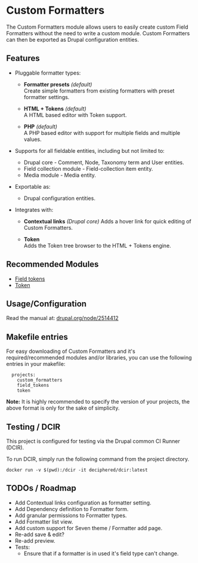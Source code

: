 Custom Formatters
=================

The Custom Formatters module allows users to easily create custom Field
Formatters without the need to write a custom module. Custom Formatters can then
be exported as Drupal configuration entities.



Features
--------

* Pluggable formatter types:
    * **Formatter presets** _(default)_  
      Create simple formatters from existing formatters with preset formatter
      settings.
    
    * **HTML + Tokens** _(default)_  
      A HTML based editor with Token support.
    
    * **PHP** _(default)_  
      A PHP based editor with support for multiple fields and multiple values.
    
* Supports for all fieldable entities, including but not limited to:
    * Drupal core - Comment, Node, Taxonomy term and User entities.
    * Field collection module - Field-collection item entity.
    * Media module - Media entity.
    
* Exportable as:
    * Drupal configuration entities.
        
* Integrates with:
    * **Contextual links** _(Drupal core)_
      Adds a hover link for quick editing of Custom Formatters.

    * **Token**  
      Adds the Token tree browser to the HTML + Tokens engine.



Recommended Modules
-------------------

* [Field tokens](http://drupal.org/project/field_tokens)
* [Token](http://drupal.org/project/token)



Usage/Configuration
-------------------

Read the manual at: [drupal.org/node/2514412](https://www.drupal.org/node/2514412)



Makefile entries
----------------

For easy downloading of Custom Formatters and it's required/recommended modules
and/or libraries, you can use the following entries in your makefile:


      projects:
        custom_formatters
        field_tokens
        token


**Note:** It is highly recommended to specify the version of your projects, the
above format is only for the sake of simplicity.



Testing / DCIR
--------------

This project is configured for testing via the Drupal common CI Runner (DCIR).

To run DCIR, simply run the following command from the project directory.

`docker run -v $(pwd):/dcir -it deciphered/dcir:latest`



TODOs / Roadmap
---------------

* Add Contextual links configuration as formatter setting.
* Add Dependency definition to Formatter form.
* Add granular permissions to Formatter types.
* Add Formatter list view.
* Add custom support for Seven theme / Formatter add page.
* Re-add save & edit?
* Re-add preview.
* Tests:
  - Ensure that if a formatter is in used it's field type can't change.